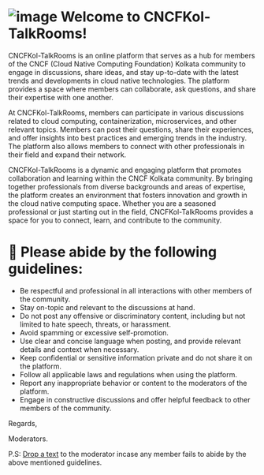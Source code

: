 # ![image](https://user-images.githubusercontent.com/103309340/232316241-dd3f188b-5906-41d4-bcd2-9e05d00792c8.png) Welcome to CNCFKol-TalkRooms!

CNCFKol-TalkRooms is an online platform that serves as a hub for members of the CNCF (Cloud Native Computing Foundation) Kolkata community to engage in discussions, share ideas, and stay up-to-date with the latest trends and developments in cloud native technologies. The platform provides a space where members can collaborate, ask questions, and share their expertise with one another.

At CNCFKol-TalkRooms, members can participate in various discussions related to cloud computing, containerization, microservices, and other relevant topics. Members can post their questions, share their experiences, and offer insights into best practices and emerging trends in the industry. The platform also allows members to connect with other professionals in their field and expand their network.

CNCFKol-TalkRooms is a dynamic and engaging platform that promotes collaboration and learning within the CNCF Kolkata community. By bringing together professionals from diverse backgrounds and areas of expertise, the platform creates an environment that fosters innovation and growth in the cloud native computing space. Whether you are a seasoned professional or just starting out in the field, CNCFKol-TalkRooms provides a space for you to connect, learn, and contribute to the community.

# 💬 Please abide by the following guidelines:

- Be respectful and professional in all interactions with other members of the community.
- Stay on-topic and relevant to the discussions at hand.
- Do not post any offensive or discriminatory content, including but not limited to hate speech, threats, or harassment.
- Avoid spamming or excessive self-promotion.
- Use clear and concise language when posting, and provide relevant details and context when necessary.
- Keep confidential or sensitive information private and do not share it on the platform.
- Follow all applicable laws and regulations when using the platform.
- Report any inappropriate behavior or content to the moderators of the platform.
- Engage in constructive discussions and offer helpful feedback to other members of the community.

Regards,

Moderators.

P.S: [Drop a text](https://t.me/thebarshablog) to the moderator incase any member fails to abide by the above mentioned guidelines.

